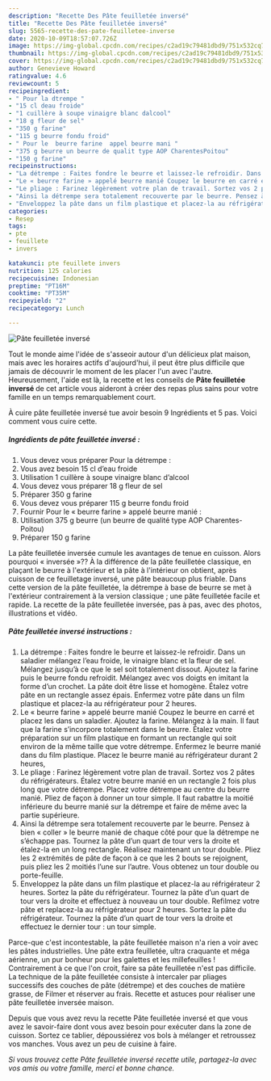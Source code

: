 ```yaml
---
description: "Recette Des Pâte feuilletée inversé"
title: "Recette Des Pâte feuilletée inversé"
slug: 5565-recette-des-pate-feuilletee-inverse
date: 2020-10-09T18:57:07.726Z
image: https://img-global.cpcdn.com/recipes/c2ad19c79481dbd9/751x532cq70/pate-feuilletee-inverse-photo-principale-de-la-recette.jpg
thumbnail: https://img-global.cpcdn.com/recipes/c2ad19c79481dbd9/751x532cq70/pate-feuilletee-inverse-photo-principale-de-la-recette.jpg
cover: https://img-global.cpcdn.com/recipes/c2ad19c79481dbd9/751x532cq70/pate-feuilletee-inverse-photo-principale-de-la-recette.jpg
author: Genevieve Howard
ratingvalue: 4.6
reviewcount: 5
recipeingredient:
- " Pour la dtrempe "
- "15 cl deau froide"
- "1 cuillère à soupe vinaigre blanc dalcool"
- "18 g fleur de sel"
- "350 g farine"
- "115 g beurre fondu froid"
- " Pour le  beurre farine  appel beurre mani "
- "375 g beurre un beurre de qualit type AOP CharentesPoitou"
- "150 g farine"
recipeinstructions:
- "La détrempe : Faites fondre le beurre et laissez-le refroidir. Dans un saladier mélangez l’eau froide, le vinaigre blanc et la fleur de sel. Mélangez jusqu’à ce que le sel soit totalement dissout. Ajoutez la farine puis le beurre fondu refroidit. Mélangez avec vos doigts en imitant la forme d’un crochet. La pâte doit être lisse et homogène. Étalez votre pâte en un rectangle assez épais. Enfermez votre pâte dans un film plastique et placez-la au réfrigérateur pour 2 heures."
- "Le « beurre farine » appelé beurre manié Coupez le beurre en carré et placez les dans un saladier. Ajoutez la farine. Mélangez à la main. Il faut que la farine s’incorpore totalement dans le beurre. Étalez votre préparation sur un film plastique en formant un rectangle qui soit environ de la même taille que votre détrempe. Enfermez le beurre manié dans du film plastique. Placez le beurre manié au réfrigérateur durant 2 heures,"
- "Le pliage : Farinez légèrement votre plan de travail. Sortez vos 2 pâtes du réfrigérateurs. Étalez votre beurre manié en un rectangle 2 fois plus long que votre détrempe. Placez votre détrempe au centre du beurre manié. Pliez de façon à donner un tour simple. Il faut rabattre la moitié inférieure du beurre manié sur la détrempe et faire de même avec la partie supérieure."
- "Ainsi la détrempe sera totalement recouverte par le beurre. Pensez à bien « coller » le beurre manié de chaque côté pour que la détrempe ne s’échappe pas. Tournez la pâte d’un quart de tour vers la droite et étalez-la en un long rectangle. Réalisez maintenant un tour double. Pliez les 2 extrémités de pâte de façon à ce que les 2 bouts se rejoignent, puis pliez les 2 moitiés l’une sur l’autre. Vous obtenez un tour double ou porte-feuille."
- "Enveloppez la pâte dans un film plastique et placez-la au réfrigérateur 2 heures. Sortez la pâte du réfrigérateur. Tournez la pâte d’un quart de tour vers la droite et effectuez à nouveau un tour double. Refilmez votre pâte et replacez-la au réfrigérateur pour 2 heures. Sortez la pâte du réfrigérateur. Tournez la pâte d’un quart de tour vers la droite et effectuez le dernier tour : un tour simple."
categories:
- Resep
tags:
- pte
- feuillete
- invers

katakunci: pte feuillete invers 
nutrition: 125 calories
recipecuisine: Indonesian
preptime: "PT16M"
cooktime: "PT35M"
recipeyield: "2"
recipecategory: Lunch

---
```



![Pâte feuilletée inversé](https://img-global.cpcdn.com/recipes/c2ad19c79481dbd9/751x532cq70/pate-feuilletee-inverse-photo-principale-de-la-recette.jpg)

Tout le monde aime l'idée de s'asseoir autour d'un délicieux plat maison, mais avec les horaires actifs d'aujourd'hui, il peut être plus difficile que jamais de découvrir le moment de les placer l'un avec l'autre. Heureusement, l'aide est là, la recette et les conseils de <strong> Pâte feuilletée inversé </strong> de cet article vous aideront à créer des repas plus sains pour votre famille en un temps remarquablement court.

<!--inarticleads1-->

À cuire pâte feuilletée inversé tue avoir besoin 9 Ingrédients et 5 pas. Voici comment vous cuire cette.

##### Ingrédients de pâte feuilletée inversé :

1. Vous devez vous préparer  Pour la détrempe :
1. Vous avez besoin 15 cl d’eau froide
1. Utilisation 1 cuillère à soupe vinaigre blanc d’alcool
1. Vous devez vous préparer 18 g fleur de sel
1. Préparer 350 g farine
1. Vous devez vous préparer 115 g beurre fondu froid
1. Fournir  Pour le « beurre farine » appelé beurre manié :
1. Utilisation 375 g beurre (un beurre de qualité type AOP Charentes-Poitou)
1. Préparer 150 g farine


La pâte feuilletée inversée cumule les avantages de tenue en cuisson. Alors pourquoi « inversée »?? À la différence de la pâte feuilletée classique, en plaçant le beurre à l&#39;extérieur et la pâte à l&#39;intérieur on obtient, après cuisson de ce feuilletage inversé, une pâte beaucoup plus friable. Dans cette version de la pâte feuilletée, la détrempe à base de beurre se met à l&#39;extérieur contrairement à la version classique ; une pâte feuilletée facile et rapide. La recette de la pâte feuilletée inversée, pas à pas, avec des photos, illustrations et vidéo. 

<!--inarticleads2-->

##### Pâte feuilletée inversé instructions :

1. La détrempe : Faites fondre le beurre et laissez-le refroidir. Dans un saladier mélangez l’eau froide, le vinaigre blanc et la fleur de sel. Mélangez jusqu’à ce que le sel soit totalement dissout. Ajoutez la farine puis le beurre fondu refroidit. Mélangez avec vos doigts en imitant la forme d’un crochet. La pâte doit être lisse et homogène. Étalez votre pâte en un rectangle assez épais. Enfermez votre pâte dans un film plastique et placez-la au réfrigérateur pour 2 heures.
1. Le « beurre farine » appelé beurre manié Coupez le beurre en carré et placez les dans un saladier. Ajoutez la farine. Mélangez à la main. Il faut que la farine s’incorpore totalement dans le beurre. Étalez votre préparation sur un film plastique en formant un rectangle qui soit environ de la même taille que votre détrempe. Enfermez le beurre manié dans du film plastique. Placez le beurre manié au réfrigérateur durant 2 heures,
1. Le pliage : Farinez légèrement votre plan de travail. Sortez vos 2 pâtes du réfrigérateurs. Étalez votre beurre manié en un rectangle 2 fois plus long que votre détrempe. Placez votre détrempe au centre du beurre manié. Pliez de façon à donner un tour simple. Il faut rabattre la moitié inférieure du beurre manié sur la détrempe et faire de même avec la partie supérieure.
1. Ainsi la détrempe sera totalement recouverte par le beurre. Pensez à bien « coller » le beurre manié de chaque côté pour que la détrempe ne s’échappe pas. Tournez la pâte d’un quart de tour vers la droite et étalez-la en un long rectangle. Réalisez maintenant un tour double. Pliez les 2 extrémités de pâte de façon à ce que les 2 bouts se rejoignent, puis pliez les 2 moitiés l’une sur l’autre. Vous obtenez un tour double ou porte-feuille.
1. Enveloppez la pâte dans un film plastique et placez-la au réfrigérateur 2 heures. Sortez la pâte du réfrigérateur. Tournez la pâte d’un quart de tour vers la droite et effectuez à nouveau un tour double. Refilmez votre pâte et replacez-la au réfrigérateur pour 2 heures. Sortez la pâte du réfrigérateur. Tournez la pâte d’un quart de tour vers la droite et effectuez le dernier tour : un tour simple.


Parce-que c&#39;est incontestable, la pâte feuilletée maison n&#39;a rien a voir avec les pâtes industrielles. Une pâte extra feuilletée, ultra craquante et méga aérienne, un pur bonheur pour les galettes et les millefeuilles ! Contrairement à ce que l&#39;on croit, faire sa pâte feuilletée n&#39;est pas difficile. La technique de la pâte feuilletée consiste à intercaler par pliages successifs des couches de pâte (détrempe) et des couches de matière grasse, de Filmer et réserver au frais. Recette et astuces pour réaliser une pâte feuilletée inversée maison. 

<!--inarticleads1-->

<p>
Depuis que vous avez revu la recette Pâte feuilletée inversé et que vous avez le savoir-faire dont vous avez besoin pour exécuter dans la zone de cuisson. Sortez ce tablier, dépoussiérez vos bols à mélanger et retroussez vos manches. Vous avez un peu de cuisine à faire.
</p>

<p>
<i>Si vous trouvez cette Pâte feuilletée inversé recette utile, partagez-la avec vos amis ou votre famille, merci et bonne chance.</i>
</p>
